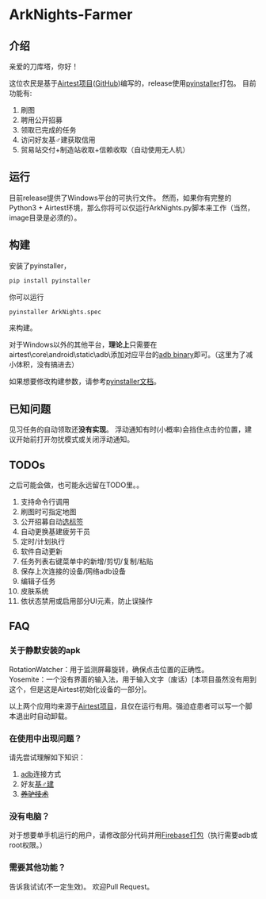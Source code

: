 # ArkNights-Farmer

## 介绍

亲爱的刀库塔，你好！

这位农民是基于[Airtest项目](https://airtest.netease.com/)([GitHub](https://github.com/AirtestProject/Airtest))编写的，release使用[pyinstaller](https://www.pyinstaller.org/)打包。
目前功能有:

1. 刷图
2. 聘用公开招募
3. 领取已完成的任务
4. 访问好友基♂建获取信用
5. 贸易站交付+制造站收取+信赖收取（自动使用无人机）

## 运行

目前release提供了Windows平台的可执行文件。
然而，如果你有完整的Python3 + Airtest环境，那么你将可以仅运行ArkNights.py脚本来工作（当然，image目录是必须的）。

## 构建

安装了pyinstaller，

```sh
pip install pyinstaller
```

你可以运行

```sh
pyinstaller ArkNights.spec
```

来构建。

对于Windows以外的其他平台，**理论上**只需要在airtest\core\android\static\adb\添加对应平台的[adb binary](https://github.com/AirtestProject/Airtest/tree/master/airtest/core/android/static/adb)即可。（这里为了减小体积，没有搞进去）

如果想要修改构建参数，请参考[pyinstaller文档](https://www.pyinstaller.org/documentation.html)。

## 已知问题

见习任务的自动领取还**没有实现**。
浮动通知有时(小概率)会挡住点击的位置，建议开始前打开勿扰模式或关闭浮动通知。

## TODOs

之后可能会做，也可能永远留在TODO里。。

1. 支持命令行调用
2. 刷图时可指定地图
3. 公开招募自动[选标签](http://wiki.joyme.com/arknights/%E5%B9%B2%E5%91%98%E6%95%B0%E6%8D%AE%E8%A1%A8)
4. 自动更换基建疲劳干员
5. 定时/计划执行
6. 软件自动更新
7. 任务列表右键菜单中的新增/剪切/复制/粘贴
8. 保存上次连接的设备/网络adb设备
9. 编辑子任务
10. 皮肤系统
11. 依状态禁用或启用部分UI元素，防止误操作

## FAQ

### 关于静默安装的apk

RotationWatcher：用于监测屏幕旋转，确保点击位置的正确性。  
Yosemite：一个没有界面的输入法，用于输入文字（废话）[本项目虽然没有用到这个，但是这是Airtest初始化设备的一部分]。

以上两个应用均来源于[Airtest项目](https://airtest.netease.com/)，且仅在运行有用。强迫症患者可以写一个脚本退出时自动卸载。

### 在使用中出现问题？

请先尝试理解如下知识：

1. [adb](https://developer.android.com/studio/command-line/adb?hl=zh-cn)连接方式
2. 好友[基♂建](http://wiki.joyme.com/arknights/%E5%9F%BA%E5%BB%BA)
3. [~~养驴技术~~](https://item.jd.com/39923508902.html)

### 没有电脑？

对于想要单手机运行的用户，请修改部分代码并用[Firebase打包](https://airtest.netease.com/docs/docs_AirtestIDE-zh_CN/8_plugins/1_firebase.html)（执行需要adb或root权限。）

### 需要其他功能？

告诉我试试(不一定生效)。
欢迎Pull Request。
